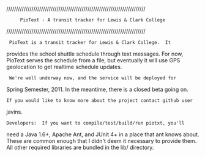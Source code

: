 ////////////////////////////////////////////////////////////////////////

         PioText - A transit tracker for Lewis & Clark College

////////////////////////////////////////////////////////////////////////

     PioText is a transit tracker for Lewis & Clark College.  It
provides the school shuttle schedule through text messages.  For now,
PioText serves the schedule from a file, but eventually it will use GPS
geolocation to get realtime schedule updates.

     We're well underway now, and the service will be deployed for
Spring Semester, 2011.  In the meantime, there is a closed beta going
on.

    If you would like to know more about the project contact github user
javins.

    Developers:  If you want to compile/test/build/run piotxt, you'll
need a Java 1.6+, Apache Ant, and JUnit 4+ in a place that ant
knows about.  These are common enough that I didn't deem it necessary
to provide them.  All other required libraries are bundled in the
lib/ directory.
